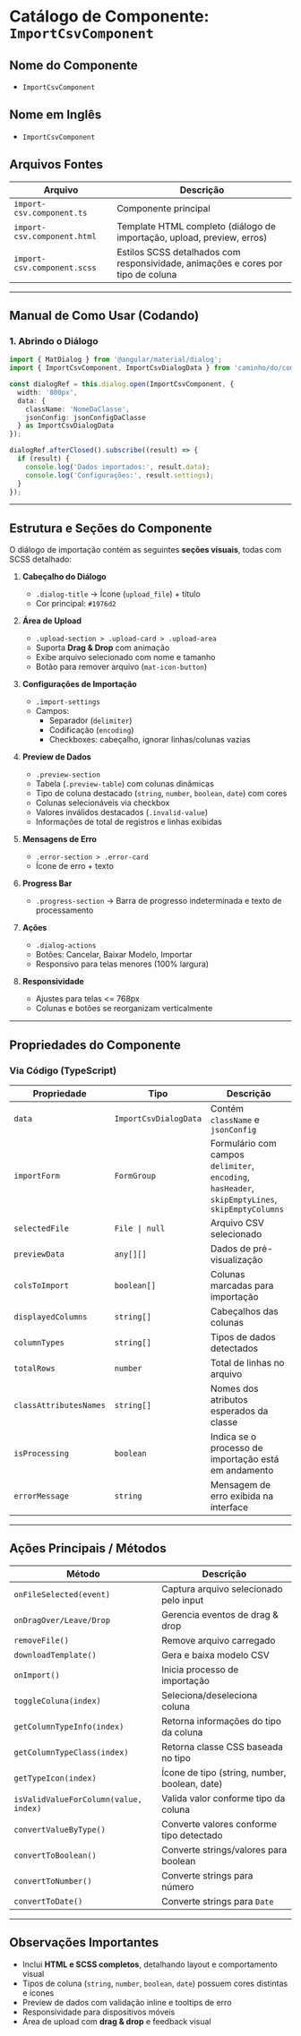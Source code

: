 
# Catálogo de Componente: `ImportCsvComponent`

## Nome do Componente
- `ImportCsvComponent`

## Nome em Inglês
- `ImportCsvComponent`

## Arquivos Fontes
| Arquivo | Descrição |
|----------|------------|
| `import-csv.component.ts` | Componente principal |
| `import-csv.component.html` | Template HTML completo (diálogo de importação, upload, preview, erros) |
| `import-csv.component.scss` | Estilos SCSS detalhados com responsividade, animações e cores por tipo de coluna |

---

## Manual de Como Usar (Codando)

### 1. Abrindo o Diálogo

```ts
import { MatDialog } from '@angular/material/dialog';
import { ImportCsvComponent, ImportCsvDialogData } from 'caminho/do/componente';

const dialogRef = this.dialog.open(ImportCsvComponent, {
  width: '800px',
  data: {
    className: 'NomeDaClasse',
    jsonConfig: jsonConfigDaClasse
  } as ImportCsvDialogData
});

dialogRef.afterClosed().subscribe((result) => {
  if (result) {
    console.log('Dados importados:', result.data);
    console.log('Configurações:', result.settings);
  }
});
```

---



## Estrutura e Seções do Componente

O diálogo de importação contém as seguintes **seções visuais**, todas com SCSS detalhado:

1. **Cabeçalho do Diálogo**
   - `.dialog-title` → Ícone (`upload_file`) + título
   - Cor principal: `#1976d2`

2. **Área de Upload**
   - `.upload-section > .upload-card > .upload-area`
   - Suporta **Drag & Drop** com animação
   - Exibe arquivo selecionado com nome e tamanho
   - Botão para remover arquivo (`mat-icon-button`)

3. **Configurações de Importação**
   - `.import-settings`
   - Campos:
     - Separador (`delimiter`)
     - Codificação (`encoding`)
     - Checkboxes: cabeçalho, ignorar linhas/colunas vazias

4. **Preview de Dados**
   - `.preview-section`
   - Tabela (`.preview-table`) com colunas dinâmicas
   - Tipo de coluna destacado (`string`, `number`, `boolean`, `date`) com cores
   - Colunas selecionáveis via checkbox
   - Valores inválidos destacados (`.invalid-value`)
   - Informações de total de registros e linhas exibidas

5. **Mensagens de Erro**
   - `.error-section > .error-card`
   - Ícone de erro + texto

6. **Progress Bar**
   - `.progress-section` → Barra de progresso indeterminada e texto de processamento

7. **Ações**
   - `.dialog-actions`
   - Botões: Cancelar, Baixar Modelo, Importar
   - Responsivo para telas menores (100% largura)

8. **Responsividade**
   - Ajustes para telas <= 768px
   - Colunas e botões se reorganizam verticalmente

---

## Propriedades do Componente

### Via Código (TypeScript)
| Propriedade | Tipo | Descrição |
|--------------|------|------------|
| `data` | `ImportCsvDialogData` | Contém `className` e `jsonConfig` |
| `importForm` | `FormGroup` | Formulário com campos `delimiter`, `encoding`, `hasHeader`, `skipEmptyLines`, `skipEmptyColumns` |
| `selectedFile` | `File \| null` | Arquivo CSV selecionado |
| `previewData` | `any[][]` | Dados de pré-visualização |
| `colsToImport` | `boolean[]` | Colunas marcadas para importação |
| `displayedColumns` | `string[]` | Cabeçalhos das colunas |
| `columnTypes` | `string[]` | Tipos de dados detectados |
| `totalRows` | `number` | Total de linhas no arquivo |
| `classAttributesNames` | `string[]` | Nomes dos atributos esperados da classe |
| `isProcessing` | `boolean` | Indica se o processo de importação está em andamento |
| `errorMessage` | `string` | Mensagem de erro exibida na interface |

---

## Ações Principais / Métodos

| Método | Descrição |
|--------|------------|
| `onFileSelected(event)` | Captura arquivo selecionado pelo input |
| `onDragOver/Leave/Drop` | Gerencia eventos de drag & drop |
| `removeFile()` | Remove arquivo carregado |
| `downloadTemplate()` | Gera e baixa modelo CSV |
| `onImport()` | Inicia processo de importação |
| `toggleColuna(index)` | Seleciona/deseleciona coluna |
| `getColumnTypeInfo(index)` | Retorna informações do tipo da coluna |
| `getColumnTypeClass(index)` | Retorna classe CSS baseada no tipo |
| `getTypeIcon(index)` | Ícone de tipo (string, number, boolean, date) |
| `isValidValueForColumn(value, index)` | Valida valor conforme tipo da coluna |
| `convertValueByType()` | Converte valores conforme tipo detectado |
| `convertToBoolean()` | Converte strings/valores para boolean |
| `convertToNumber()` | Converte strings para número |
| `convertToDate()` | Converte strings para `Date` |

---

## Observações Importantes

- Inclui **HTML e SCSS completos**, detalhando layout e comportamento visual  
- Tipos de coluna (`string`, `number`, `boolean`, `date`) possuem cores distintas e ícones  
- Preview de dados com validação inline e tooltips de erro  
- Responsividade para dispositivos móveis  
- Área de upload com **drag & drop** e feedback visual  
